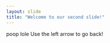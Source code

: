```yaml
---
layout: slide
title: "Welcome to our second slide!"
---
```

poop lole
Use the left arrow to go back!
